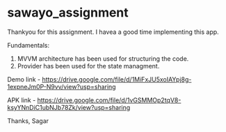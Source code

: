 # sawayo_assignment

Thankyou for this assignment. I havea a good time implementing this app.

Fundamentals:
1. MVVM architecture has been used for structuring the code.
2. Provider has been used for the state managment.

Demo link - https://drive.google.com/file/d/1MiFxJU5xoIAYpj8g-1expneJm0P-N9vv/view?usp=sharing

APK link - https://drive.google.com/file/d/1vGSMMOp2tqV8-ksyYNnDiC1ubNJb78Zk/view?usp=sharing

Thanks,
Sagar
